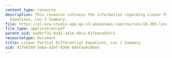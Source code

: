 ```yaml
---
content_type: resource
description: This resource contains the information regarding Linear Partial Differential
  Equations, Lec 1 Summary.
file: https://ol-ocw-studio-app-qa.s3.amazonaws.com/courses/18-303-linear-partial-differential-equations-analysis-and-numerics-fall-2014/92fe67895ebad3ef83866defaa4c6beb_MIT18_303F14_Lecture1.pdf
file_type: application/pdf
parent_uid: ea4bcf31-0a91-a41e-49ca-61feace5bfc2
resourcetype: Document
title: Linear Partial Differential Equations, Lec 1 Summary
uid: 92fe6789-5eba-d3ef-8386-6defaa4c6beb
---
```

